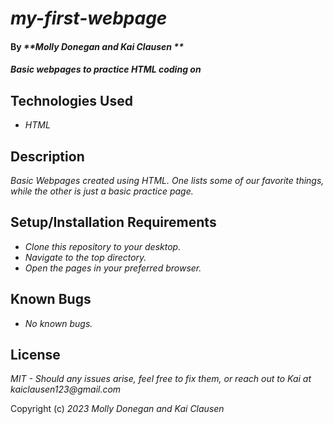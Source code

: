 # _my-first-webpage_

#### By _**Molly Donegan and Kai Clausen **_

#### _Basic webpages to practice HTML coding on_

## Technologies Used

* _HTML_

## Description

_Basic Webpages created using HTML. One lists some of our favorite things, while the other is just a basic practice page._

## Setup/Installation Requirements

* _Clone this repository to your desktop._
* _Navigate to the top directory._
* _Open the pages in your preferred browser._

## Known Bugs

* _No known bugs._

## License

_MIT - Should any issues arise, feel free to fix them, or reach out to Kai at kaiclausen123@gmail.com_

Copyright (c) _2023_ _Molly Donegan and Kai Clausen_